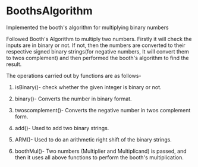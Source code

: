 # BoothsAlgorithm
Implemented the booth's algorithm for multiplying binary numbers

Followed Booth's Algorithm to multiply two numbers. Firstly it will check the inputs are in binary or not. If not, then the numbers are converted to their respective signed binary strings(for negative numbers, It will convert
them to twos complement) and then performed the booth's algorithm to find the result.

The operations carried out by functions are as follows-

1. isBinary()- check whether the given integer is binary or not.

2. binary()- Converts the number in binary format.

3. twoscomplement()- Converts the negative number in twos complement form.

4. add()- Used to add two binary strings.

5. ARM()- Used to do an arithmetic right shift of the binary strings.

6. boothMul()- Two numbers (Multiplier and Multiplicand) is passed, and then it uses all above functions to perform the booth's multiplication.
